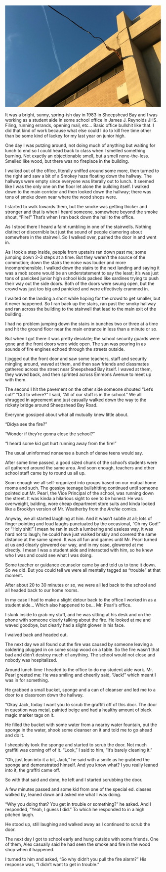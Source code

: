 <!-----
title: Fire in the Wood Shop
description: About the Time Something Caught on Fire in the Wood Shop in Junior High School
date: '2021-05-24T01:46:46.540Z'
slug: d1ec9ffb9bd3
----->

![](../img/Fire-in-the-Wood-Shop.jpg)
<!--A photo of East 14th Side of James J. Reynolds JHS. (Photo by Jack Szwergold; Taken June 19, 2016)-->

It was a bright, sunny, spring-ish day in 1983 in Sheepshead Bay and I was working as a student aide in some school office in James J. Reynolds JHS. Filing, running errands, opening mail, etc… Basic office bullshit like that. I did that kind of work because what else could I do to kill free time other than be some kind of lackey for my last year on junior high.

One day I was putzing around, not doing much of anything but waiting for lunch to end so I could head back to class when I smelled something burning. Not exactly an objectionable smell, but a smell none-the-less. Smelled like wood, but there was no fireplace in the building.

I walked out of the office, literally sniffed around some more, then turned to the right and saw a bit of a Smokey haze floating down the hallway. The hallways were empty since everyone was literally out to lunch. It seemed like I was the only one on the floor let alone the building itself. I walked down to the main corridor and then looked down the hallway; there was tons of smoke down near where the wood shops were.

I started to walk towards them, but the smoke was getting thicker and stronger and that is when I heard someone, somewhere beyond the smoke shout, “Fire!” That’s when I ran back down the hall to the office.

As I stood there I heard a faint rumbling in one of the stairwells. Nothing distinct or discernible but just the sound of people clamoring about somewhere in the stairwell. So I walked over, pushed the door in and went in.

As I took a step inside, people from upstairs ran down past me; some jumping down 2–3 steps at a time. But they weren’t the source of the commotion; down the stairs the noise was louder and more incomprehensible. I walked down the stairs to the next landing and saying it was a mob scene would be an understatement to say the least; it’s was just tons of panicked junior high school kids packed like sardines trying to push their way out the side doors. Both of the doors were swung open, but the crowd was just too big and panicked and were effectively crammed in.

I waited on the landing a short while hoping for the crowd to get smaller, but it never happened. So I ran back up the stairs, ran past the smoky hallway and ran across the building to the stairwell that lead to the main exit of the building.

I had no problem jumping down the stairs in bunches two or three at a time and hit the ground floor near the main entrance in less than a minute or so.

But when I got there it was pretty desolate; the school security guards were gone and the front doors were wide open. The sun was pouring in as sounds of fire engines echoed through the streets outside.

I jogged out the front door and saw some teachers, staff and security mingling around, waved at them, and then saw friends and classmates gathered across the street near Sheepshead Bay itself. I waved at them, they waved back, and then sprinted across Emmons Avenue to meet up with them.

The second I hit the pavement on the other side someone shouted “Let’s cut!” “Cut to where?” I said, “All of our stuff is in the school.” We all shrugged in agreement and just casually walked down the way to the rickety bridge around Sheepshead Bay Road.

Everyone gossiped about what all mutually knew little about.

“Didya see the fire?”

“Wonder if they’re gonna close the school?”

“I heard some kid got hurt running away from the fire!”

The usual uninformed nonsense a bunch of dense teens would say.

After some time passed, a good sized chunk of the school’s students were all gathered around the same area. And soon enough, teachers and other school staff came by to round us all up.

Soon enough we all self-organized into groups based on our mutual home rooms and such. The gossipy teenage bullshitting continued until someone pointed out Mr. Pearl, the Vice Principal of the school, was running down the street. It was kinda a hilarious sight to see to be honest: He was overweight, balding, wore cheap department store suits and kinda looked like a Brooklyn version of Mr. Weatherby from the _Archie_ comics.

Anyway, we all started laughing at him. And it wasn’t subtle at all; lots of finger pointing and loud laughs punctuated by the occasional, “Oh my God!” or “Holy shit!” I mean he ran in such a lumbering and useless way, it was hard not to laugh; he could have just walked briskly and covered the same distance at the same speed. It was all fun and games until Mr. Pearl turned at us and clearly glowered our way, and in my case, glowered at me directly. I mean I was a student aide and interacted with him, so he knew who I was and could see what I was doing.

Some teacher or guidance counselor came by and told us to tone it down. So we did. But you could tell we were all mentally tagged as “trouble” at that moment.

After about 20 to 30 minutes or so, we were all led back to the school and all headed back to our home rooms.

In my case I had to make a slight detour back to the office I worked in as a student aide… Which also happened to be… Mr. Pearl’s office.

I slunk inside to grab my stuff, and he was sitting at his desk and on the phone with someone clearly talking about the fire. He looked at me and waved goodbye, but clearly had a slight glower in his face.

I waived back and headed out.

The next day we all found out the fire was caused by someone leaving a soldering plugged in on some scrap wood on a table. So the fire wasn’t that bad and didn’t destroy much of anything. The school would not close and nobody was hospitalized.

Around lunch time I headed to the office to do my student aide work. Mr. Pearl greeted me: He was smiling and cheerily said, “Jack!” which meant I was in for something.

He grabbed a small bucket, sponge and a can of cleanser and led me to a door to a classroom down the hallway.

“Okay Jack, today I want you to scrub the graffiti off of this door. The door in question was metal, painted beige and had a healthy amount of black magic marker tags on it.

He filled the bucket with some water from a nearby water fountain, put the sponge in the water, shook some cleanser on it and told me to go ahead and do it.

I sheepishly took the sponge and started to scrub the door. Not much graffiti was coming off of it. “Look,” I said to him, “It’s barely cleaning it.”

“Oh, just lean into it a bit, Jack,” he said with a smile as he grabbed the sponge and demonstrated himself. And you know what? I you really leaned into it, the graffiti came off.

So with that said and done, he left and I started scrubbing the door.

A few minutes passed and some kid from one of the special ed. classes walked by, leaned down and asked me what I was doing.

“Why you doing that? You get in trouble or something?” he asked. And I responded, “Yeah, I guess I did.” To which he responded to in a high pitched laugh.

He stood up, still laughing and walked away as I continued to scrub the door.

The next day I got to school early and hung outside with some friends. One of them, Alex casually said he had seen the smoke and fire in the wood shop when it happened.

I turned to him and asked, “So why didn’t you pull the fire alarm?” His response was, “I didn’t want to get in trouble.”
